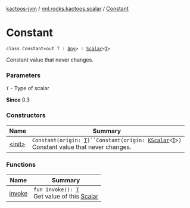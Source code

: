 [kactoos-jvm](../../index.md) / [nnl.rocks.kactoos.scalar](../index.md) / [Constant](./index.md)

# Constant

`class Constant<out T : `[`Any`](https://kotlinlang.org/api/latest/jvm/stdlib/kotlin/-any/index.html)`> : `[`Scalar`](../../nnl.rocks.kactoos/-scalar/index.md)`<`[`T`](index.md#T)`>`

Constant value that never changes.

### Parameters

`T` - Type of scalar

**Since**
0.3

### Constructors

| Name | Summary |
|---|---|
| [&lt;init&gt;](-init-.md) | `Constant(origin: `[`T`](index.md#T)`)``Constant(origin: `[`KScalar`](../../nnl.rocks.kactoos/-k-scalar.md)`<`[`T`](index.md#T)`>)`<br>Constant value that never changes. |

### Functions

| Name | Summary |
|---|---|
| [invoke](invoke.md) | `fun invoke(): `[`T`](index.md#T)<br>Get value of this [Scalar](../../nnl.rocks.kactoos/-scalar/index.md) |
